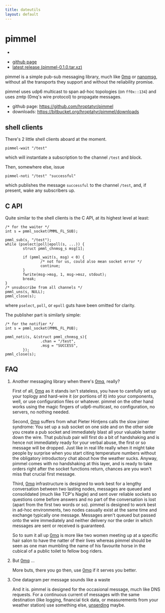 ```yaml
---
title: dateutils
layout: default
---
```


pimmel
======

<div id="rtop" class="sidebar-widget">
  <div class="sidebar-stack">
    <ul>
      <li>
        <script type="text/javascript"
          src="http://www.ohloh.net/p/632570/widgets/project_languages.js">
        </script>
      </li>
    </ul>
  </div>
  <div class="sidebar-stack">
    <ul>
      <li><a href="https://github.com/hroptatyr/pimmel">github page</a></li>
      <li><a href="https://bitbucket.org/hroptatyr/pimmel/downloads/pimmel-0.1.0.tar.xz">latest release (pimmel-0.1.0.tar.xz)</a></li>
    </ul>
  </div>
</div>

pimmel is a simple pub-sub messaging library, much like [0mq][1] or
[nanomsg][2], without all the transports they support and without the
reliability promise.

pimmel uses udp6 multicast to span ad-hoc topologies (on `ff0x::134`)
and uses zmtp (0mq's wire protocol) to propagate messages.

+ github page: <https://github.com/hroptatyr/pimmel>
+ downloads: <https://bitbucket.org/hroptatyr/pimmel/downloads>

shell clients
-------------
There's 2 little shell clients aboard at the moment.

    pimmel-wait "/test"

which will instantiate a subscription to the channel `/test` and block.

Then, somewhere else, issue

    pimmel-noti "/test" "successful"

which publishes the message `successful` to the channel `/test`, and,
if present, wake any subscribers up.

C API
-----
Quite similar to the shell clients is the C API, at its highest level at
least:

    /* for the waiter */
    int s = pmml_socket(PMML_FL_SUB);

    pmml_sub(s, "/test");
    while (pselect|poll|epoll(s, ...)) {
            struct pmml_chnmsg_s msg[1];

            if (pmml_wait(s, msg) < 0) {
                    /* not for us, could also mean socket error */
                    continue;
            }
            fwrite(msg->msg, 1, msg->msz, stdout);
            break;
    }
    /* unsubscribe from all channels */
    pmml_uns(s, NULL);
    pmml_close(s);

where `pselect`, `poll`, or `epoll` guts have been omitted for clarity.

The publisher part is similarly simple:

    /* for the notifier */
    int s = pmml_socket(PMML_FL_PUB);

    pmml_noti(s, &(struct pmml_chnmsg_s){
                    .chan = "/test",
                    .msg = "SUCCESS",
            });
    pmml_close(s);


FAQ
---

1. Another messaging library when there's [0mq][1], really?

   First of all, [0mq][1] as it stands isn't stateless, you have to
   carefully set up your toplogy and hard-wire it (or portions of it)
   into your components, well, or use configuration files or whatever.
   pimmel on the other hand works using the magic fingers of
   udp6-multicast, no configuration, no servers, no nothing needed.

   Second, [0mq][1] suffers from what Pieter Hintjens calls the slow
   joiner syndrome: You set up a sub socket on one side and on the other
   side you create a pub socket and immediately blast all your valuable
   banter down the wire.  That pub/sub pair will first do a bit of
   handshaking and is hence not immediately ready for your verbal
   abuse, the first or so message will be dropped.
   Just like in real life really when it might take people by surprise
   when you start citing temperature numbers without the obligatory
   introductory chat about how the weather sucks.  Anyway, pimmel comes
   with no handshaking at this layer, and is ready to take orders right
   after the socket functions return, chances are you won't miss that
   crucial first message.

   Third, [0mq][1] infrastructure is designed to work best for a lengthy
   conversation between two lasting nodes, messages are queued and
   consolidated (much like TCP's Nagle) and sent over reliable sockets
   so questions come before answers and no part of the conversation is
   lost (apart from the first two words or so).  pimmel is designed to
   work best in ad-hoc environments, two nodes casually exist at the
   same time and exchange typically one message.  Messages aren't queued
   but passed onto the wire immediately and neither delivery nor the
   order in which messages are sent or received is guaranteed.

   So to sum it all up [0mq][1] is more like two women meeting up at a
   specific hair salon to have the natter of their lives whereas pimmel
   should be seen as one man mumbling the name of his favourite horse in
   the cubical of a public toilet to fellow bog riders.

2. But [0mq][1] ...

   More buts, there you go then, use [0mq][1] if it serves you better.

3. One datagram per message sounds like a waste

   And it is.  pimmel is designed for the occasional message, much like
   DNS requests.  For a continuous current of messages with the same
   destination (like logging, financial tick data, or measurements from
   your weather station) use something else, [unserding][3] maybe.

  [1]: https://github.com/zeromq/libzmq
  [2]: https://github.com/250bpm/nanomsg
  [3]: https://github.com/hroptatyr/unserding
